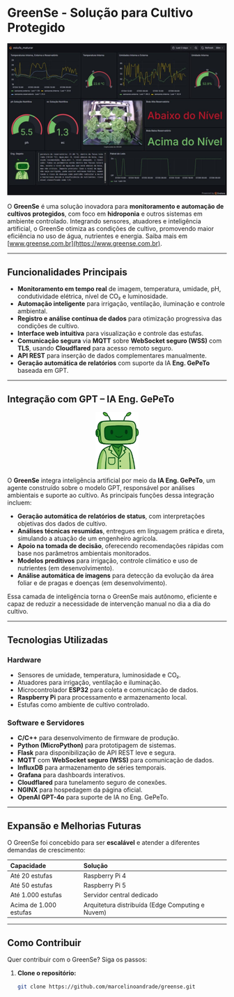 # GreenSe - Solução para Cultivo Protegido

<div align="center">
  <img src="https://github.com/marcelinoandrade/greense/blob/main/dashboardGreense.jpg" alt="GreenSe Logo" width="800">
</div>

O **GreenSe** é uma solução inovadora para **monitoramento e automação de cultivos protegidos**, com foco em **hidroponia** e outros sistemas em ambiente controlado. Integrando sensores, atuadores e inteligência artificial, o GreenSe otimiza as condições de cultivo, promovendo maior eficiência no uso de água, nutrientes e energia. Saiba mais em [www.greense.com.br](https://www.greense.com.br).

---

## Funcionalidades Principais

- **Monitoramento em tempo real** de imagem, temperatura, umidade, pH, condutividade elétrica, nível de CO₂ e luminosidade.
- **Automação inteligente** para irrigação, ventilação, iluminação e controle ambiental.
- **Registro e análise contínua de dados** para otimização progressiva das condições de cultivo.
- **Interface web intuitiva** para visualização e controle das estufas.
- **Comunicação segura** via **MQTT** sobre **WebSocket seguro (WSS)** com **TLS**, usando **Cloudflared** para acesso remoto seguro.
- **API REST** para inserção de dados complementares manualmente.
- **Geração automática de relatórios** com suporte da IA **Eng. GePeTo** baseada em GPT.

---

## Integração com GPT – IA Eng. GePeTo

<div align="center">
  <img src="https://github.com/marcelinoandrade/greense/blob/main/gepeto.png" alt="Eng. Gepeto" width="100">
</div>

O **GreenSe** integra inteligência artificial por meio da **IA Eng. GePeTo**, um agente construído sobre o modelo GPT, responsável por análises ambientais e suporte ao cultivo. As principais funções dessa integração incluem:

- **Geração automática de relatórios de status**, com interpretações objetivas dos dados de cultivo.
- **Análises técnicas resumidas**, entregues em linguagem prática e direta, simulando a atuação de um engenheiro agrícola.
- **Apoio na tomada de decisão**, oferecendo recomendações rápidas com base nos parâmetros ambientais monitorados.
- **Modelos preditivos** para irrigação, controle climático e uso de nutrientes (em desenvolvimento).
- **Análise automática de imagens** para detecção da evolução da área foliar e de pragas e doenças (em desenvolvimento).

Essa camada de inteligência torna o GreenSe mais autônomo, eficiente e capaz de reduzir a necessidade de intervenção manual no dia a dia do cultivo.


---

## Tecnologias Utilizadas

### Hardware
- Sensores de umidade, temperatura, luminosidade e CO₂.
- Atuadores para irrigação, ventilação e iluminação.
- Microcontrolador **ESP32** para coleta e comunicação de dados.
- **Raspberry Pi** para processamento e armazenamento local.
- Estufas como ambiente de cultivo controlado.

### Software e Servidores
- **C/C++** para desenvolvimento de firmware de produção.
- **Python (MicroPython)** para prototipagem de sistemas.
- **Flask** para disponibilização de API REST leve e segura.
- **MQTT** com **WebSocket seguro (WSS)** para comunicação de dados.
- **InfluxDB** para armazenamento de séries temporais.
- **Grafana** para dashboards interativos.
- **Cloudflared** para tunelamento seguro de conexões.
- **NGINX** para hospedagem da página oficial.
- **OpenAI GPT-4o** para suporte de IA no Eng. GePeTo.

---

## Expansão e Melhorias Futuras

O GreenSe foi concebido para ser **escalável** e atender a diferentes demandas de crescimento:

| Capacidade | Solução |
|:-----------|:--------|
| Até 20 estufas | Raspberry Pi 4 |
| Até 50 estufas | Raspberry Pi 5 |
| Até 1.000 estufas | Servidor central dedicado |
| Acima de 1.000 estufas | Arquitetura distribuída (Edge Computing e Nuvem) |

---


## Como Contribuir

Quer contribuir com o GreenSe? Siga os passos:

1. **Clone o repositório:**
   ```bash
   git clone https://github.com/marcelinoandrade/greense.git
